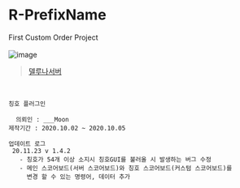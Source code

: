 # R-PrefixName
First Custom Order Project   
</br>
![image](https://user-images.githubusercontent.com/56511728/99586615-51d7f580-2a2b-11eb-9923-186426b8e15f.png)
</br>
   > [델루나서버](https://cafe.naver.com/dellunatown)
</br>

```
칭호 플러그인

  의뢰인 : ___Moon
제작기간 : 2020.10.02 ~ 2020.10.05

업데이트 로그
 20.11.23 v 1.4.2
   - 칭호가 54개 이상 소지시 칭호GUI를 불러올 시 발생하는 버그 수정
   - 메인 스코어보드(서버 스코어보드)와 칭호 스코어보드(커스텀 스코어보드)를
     변경 할 수 있는 명령어, 데이터 추가

```
